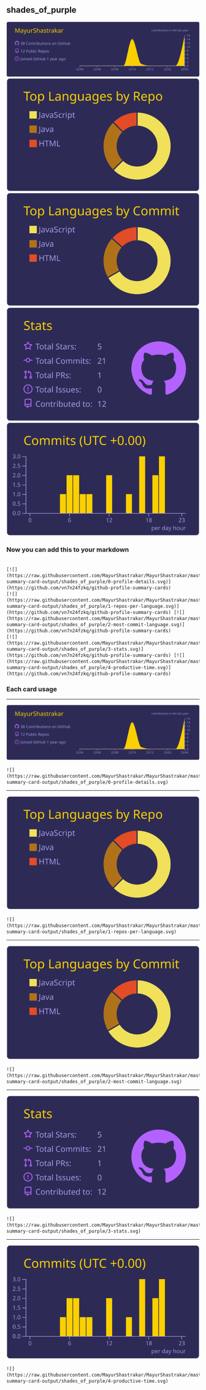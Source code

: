 ## shades_of_purple

[![](./0-profile-details.svg)](https://github.com/vn7n24fzkq/github-profile-summary-cards)
[![](./1-repos-per-language.svg)](https://github.com/vn7n24fzkq/github-profile-summary-cards) [![](./2-most-commit-language.svg)](https://github.com/vn7n24fzkq/github-profile-summary-cards)
[![](./3-stats.svg)](https://github.com/vn7n24fzkq/github-profile-summary-cards) [![](./4-productive-time.svg)](https://github.com/vn7n24fzkq/github-profile-summary-cards)
### Now you can add this to your markdown
```

[![](https://raw.githubusercontent.com/MayurShastrakar/MayurShastrakar/master/profile-summary-card-output/shades_of_purple/0-profile-details.svg)](https://github.com/vn7n24fzkq/github-profile-summary-cards)
[![](https://raw.githubusercontent.com/MayurShastrakar/MayurShastrakar/master/profile-summary-card-output/shades_of_purple/1-repos-per-language.svg)](https://github.com/vn7n24fzkq/github-profile-summary-cards) [![](https://raw.githubusercontent.com/MayurShastrakar/MayurShastrakar/master/profile-summary-card-output/shades_of_purple/2-most-commit-language.svg)](https://github.com/vn7n24fzkq/github-profile-summary-cards)
[![](https://raw.githubusercontent.com/MayurShastrakar/MayurShastrakar/master/profile-summary-card-output/shades_of_purple/3-stats.svg)](https://github.com/vn7n24fzkq/github-profile-summary-cards) [![](https://raw.githubusercontent.com/MayurShastrakar/MayurShastrakar/master/profile-summary-card-output/shades_of_purple/4-productive-time.svg)](https://github.com/vn7n24fzkq/github-profile-summary-cards)

```

### Each card usage
---

![](./0-profile-details.svg)

```
![](https://raw.githubusercontent.com/MayurShastrakar/MayurShastrakar/master/profile-summary-card-output/shades_of_purple/0-profile-details.svg)
```

    

---

![](./1-repos-per-language.svg)

```
![](https://raw.githubusercontent.com/MayurShastrakar/MayurShastrakar/master/profile-summary-card-output/shades_of_purple/1-repos-per-language.svg)
```

    

---

![](./2-most-commit-language.svg)

```
![](https://raw.githubusercontent.com/MayurShastrakar/MayurShastrakar/master/profile-summary-card-output/shades_of_purple/2-most-commit-language.svg)
```

    

---

![](./3-stats.svg)

```
![](https://raw.githubusercontent.com/MayurShastrakar/MayurShastrakar/master/profile-summary-card-output/shades_of_purple/3-stats.svg)
```

    

---

![](./4-productive-time.svg)

```
![](https://raw.githubusercontent.com/MayurShastrakar/MayurShastrakar/master/profile-summary-card-output/shades_of_purple/4-productive-time.svg)
```

    
